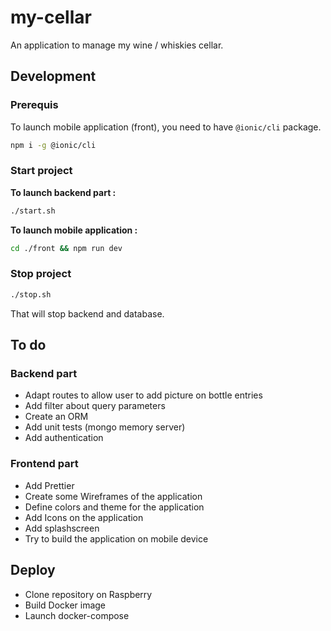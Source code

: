 # my-cellar

An application to manage my wine / whiskies cellar.

## Development

### Prerequis

To launch mobile application (front), you need to have `@ionic/cli` package.

```bash
npm i -g @ionic/cli
```

### Start project

**To launch backend part :**

```bash
./start.sh
```

**To launch mobile application :**

```bash
cd ./front && npm run dev
```

### Stop project

```bash
./stop.sh
```

That will stop backend and database.

## To do

### Backend part

- Adapt routes to allow user to add picture on bottle entries
- Add filter about query parameters
- Create an ORM
- Add unit tests (mongo memory server)
- Add authentication

### Frontend part

- Add Prettier
- Create some Wireframes of the application
- Define colors and theme for the application
- Add Icons on the application
- Add splashscreen
- Try to build the application on mobile device

## Deploy

- Clone repository on Raspberry
- Build Docker image
- Launch docker-compose

